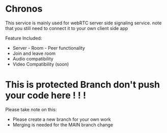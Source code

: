 # Chronos

This service is mainly used
for webRTC server side signaling service.
note that you still need to connect it to your own client side app

Feature Included:

- Server - Room - Peer functionality
- Join and leave room
- Audio compatibility
- Video Compatibility (soon)

# This is protected Branch don't push your code here ! ! !

Please take note on this:

- Please create a new branch for your own work
- Merging is needed for the MAIN branch change
